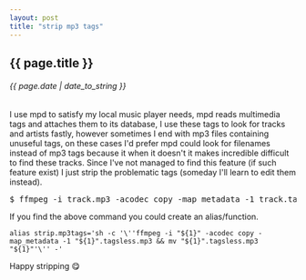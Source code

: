```yaml
---
layout: post
title: "strip mp3 tags"
---
```


## {{ page.title }}

###### {{ page.date | date_to_string }}

I use mpd to satisfy my local music player needs, mpd reads multimedia tags and attaches them to its database, I use these tags to look for tracks and artists fastly, however sometimes I end with mp3 files containing unuseful tags, on these cases I'd prefer mpd could look for filenames instead of mp3 tags because it when it doesn't it makes incredible difficult to find these tracks. Since I've not managed to find this feature (if such feature exist) I just strip the problematic tags (someday I'll learn to edit them instead).

<pre class="sh_sh">
$ ffmpeg -i track.mp3 -acodec copy -map_metadata -1 track.tagless.mp3 &amp;&amp; mv track.tagless.mp3 track.mp3
</pre>

If you find the above command you could create an alias/function.

    alias strip.mp3tags='sh -c '\''ffmpeg -i "${1}" -acodec copy -map_metadata -1 "${1}".tagsless.mp3 && mv "${1}".tagsless.mp3 "${1}"'\'' -'

Happy stripping &#128523;
